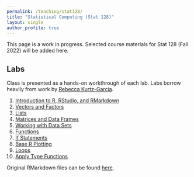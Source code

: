 ```yaml
---
permalink: /teaching/stat128/
title: "Statistical Computing (Stat 128)"
layout: single
author_profile: true
---
```


This page is a work in progress. Selected course materials for Stat 128 (Fall 2022) will be added here.

## Labs

Class is presented as a hands-on workthrough of each lab. Labs borrow heavily from work by [Rebecca Kurtz-Garcia](https://rpkgarcia.github.io/rpkgarcia/). 

1. [Introduction to R, RStudio, and RMarkdown](https://lgpcappiello.github.io/teaching/stat128/rmarkdown/1-Intro-to-R.html)
2. [Vectors and Factors](https://lgpcappiello.github.io/teaching/stat128/rmarkdown/2-Vectors.html)
3. [Lists](https://lgpcappiello.github.io/teaching/stat128/rmarkdown/3-Lists.html)
4. [Matrices and Data Frames](https://lgpcappiello.github.io/teaching/stat128/rmarkdown/4-Matrices.html)
5. [Working with Data Sets](https://lgpcappiello.github.io/teaching/stat128/rmarkdown/5-Data.html)
6. [Functions](https://lgpcappiello.github.io/teaching/stat128/rmarkdown/6-Functions.html)
7. [If Statements](https://lgpcappiello.github.io/teaching/stat128/rmarkdown/7-IfElse.html)
8. [Base R Plotting](https://lgpcappiello.github.io/teaching/stat128/rmarkdown/8-Base-R-Plotting.html)
9. [Loops](https://lgpcappiello.github.io/teaching/stat128/rmarkdown/9-Loops.html)
10. [Apply Type Functions](https://lgpcappiello.github.io/teaching/stat128/rmarkdown/10-apply.html)

Original RMarkdown files can be found [here](https://github.com/lgpcappiello/lgpcappiello.github.io/tree/master/teaching/stat128/rmarkdown). 
